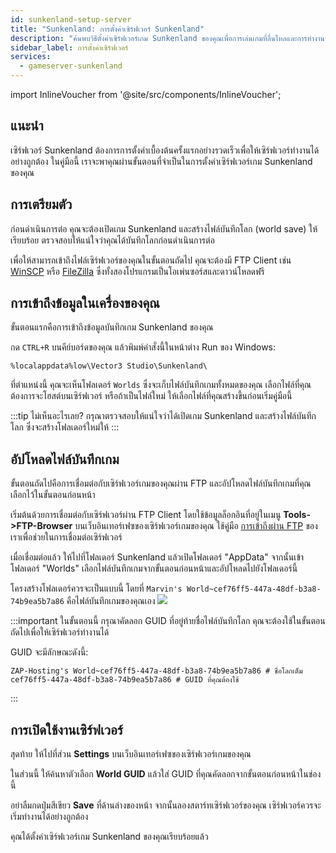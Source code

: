 ```yaml
---
id: sunkenland-setup-server
title: "Sunkenland: การตั้งค่าเซิร์ฟเวอร์ Sunkenland"
description: "ค้นพบวิธีตั้งค่าเซิร์ฟเวอร์เกม Sunkenland ของคุณเพื่อการเล่นเกมที่ลื่นไหลและการทำงานที่ถูกต้อง → เรียนรู้เพิ่มเติมตอนนี้"
sidebar_label: การตั้งค่าเซิร์ฟเวอร์
services:
  - gameserver-sunkenland
---
```


import InlineVoucher from '@site/src/components/InlineVoucher';

## แนะนำ

เซิร์ฟเวอร์ Sunkenland ต้องการการตั้งค่าเบื้องต้นครั้งแรกอย่างรวดเร็วเพื่อให้เซิร์ฟเวอร์ทำงานได้อย่างถูกต้อง ในคู่มือนี้ เราจะพาคุณผ่านขั้นตอนที่จำเป็นในการตั้งค่าเซิร์ฟเวอร์เกม Sunkenland ของคุณ

<InlineVoucher />

## การเตรียมตัว
ก่อนดำเนินการต่อ คุณจะต้องเปิดเกม Sunkenland และสร้างไฟล์บันทึกโลก (world save) ให้เรียบร้อย ตรวจสอบให้แน่ใจว่าคุณได้บันทึกโลกก่อนดำเนินการต่อ

เพื่อให้สามารถเข้าถึงไฟล์เซิร์ฟเวอร์ของคุณในขั้นตอนถัดไป คุณจะต้องมี FTP Client เช่น [WinSCP](https://winscp.net/eng/index.php) หรือ [FileZilla](https://filezilla-project.org/) ซึ่งทั้งสองโปรแกรมเป็นโอเพ่นซอร์สและดาวน์โหลดฟรี

## การเข้าถึงข้อมูลในเครื่องของคุณ
ขั้นตอนแรกคือการเข้าถึงข้อมูลบันทึกเกม Sunkenland ของคุณ

กด `CTRL+R` บนคีย์บอร์ดของคุณ แล้วพิมพ์คำสั่งนี้ในหน้าต่าง Run ของ Windows:
```
%localappdata%low\Vector3 Studio\Sunkenland\
```

ที่ตำแหน่งนี้ คุณจะเห็นโฟลเดอร์ `Worlds` ซึ่งจะเก็บไฟล์บันทึกเกมทั้งหมดของคุณ เลือกไฟล์ที่คุณต้องการจะโฮสต์บนเซิร์ฟเวอร์ หรือถ้าเป็นไฟล์ใหม่ ให้เลือกไฟล์ที่คุณสร้างขึ้นก่อนเริ่มคู่มือนี้

:::tip
ไม่เห็นอะไรเลย? กรุณาตรวจสอบให้แน่ใจว่าได้เปิดเกม Sunkenland และสร้างไฟล์บันทึกโลก ซึ่งจะสร้างโฟลเดอร์ใหม่ให้
:::

## อัปโหลดไฟล์บันทึกเกม
ขั้นตอนถัดไปคือการเชื่อมต่อกับเซิร์ฟเวอร์เกมของคุณผ่าน FTP และอัปโหลดไฟล์บันทึกเกมที่คุณเลือกไว้ในขั้นตอนก่อนหน้า

เริ่มต้นด้วยการเชื่อมต่อกับเซิร์ฟเวอร์ผ่าน FTP Client โดยใช้ข้อมูลล็อกอินที่อยู่ในเมนู **Tools->FTP-Browser** บนเว็บอินเทอร์เฟซของเซิร์ฟเวอร์เกมของคุณ ใช้คู่มือ [การเข้าถึงผ่าน FTP](gameserver-ftpaccess.md) ของเราเพื่อช่วยในการเชื่อมต่อเซิร์ฟเวอร์

เมื่อเชื่อมต่อแล้ว ให้ไปที่โฟลเดอร์ Sunkenland แล้วเปิดโฟลเดอร์ "AppData" จากนั้นเข้าโฟลเดอร์ "Worlds" เลือกไฟล์บันทึกเกมจากขั้นตอนก่อนหน้าและอัปโหลดไปยังโฟลเดอร์นี้

โครงสร้างโฟลเดอร์ควรจะเป็นแบบนี้ โดยที่ `Marvin's World~cef76ff5-447a-48df-b3a8-74b9ea5b7a86` คือไฟล์บันทึกเกมของคุณเอง
![](https://github.com/zaphosting/docs/assets/13604413/40aecc3b-4a8a-4477-8c09-d56ec412883e)

:::important
ในขั้นตอนนี้ กรุณาคัดลอก GUID ที่อยู่ท้ายชื่อไฟล์บันทึกโลก คุณจะต้องใช้ในขั้นตอนถัดไปเพื่อให้เซิร์ฟเวอร์ทำงานได้

GUID จะมีลักษณะดังนี้:
```
ZAP-Hosting's World~cef76ff5-447a-48df-b3a8-74b9ea5b7a86 # ชื่อโลกเต็ม
cef76ff5-447a-48df-b3a8-74b9ea5b7a86 # GUID ที่คุณต้องใช้
```
:::

## การเปิดใช้งานเซิร์ฟเวอร์
สุดท้าย ให้ไปที่ส่วน **Settings** บนเว็บอินเทอร์เฟซของเซิร์ฟเวอร์เกมของคุณ

ในส่วนนี้ ให้ค้นหาตัวเลือก **World GUID** แล้วใส่ GUID ที่คุณคัดลอกจากขั้นตอนก่อนหน้าในช่องนี้

อย่าลืมกดปุ่มสีเขียว **Save** ที่ด้านล่างของหน้า จากนั้นลองสตาร์ทเซิร์ฟเวอร์ของคุณ เซิร์ฟเวอร์ควรจะเริ่มทำงานได้อย่างถูกต้อง

คุณได้ตั้งค่าเซิร์ฟเวอร์เกม Sunkenland ของคุณเรียบร้อยแล้ว

<InlineVoucher />